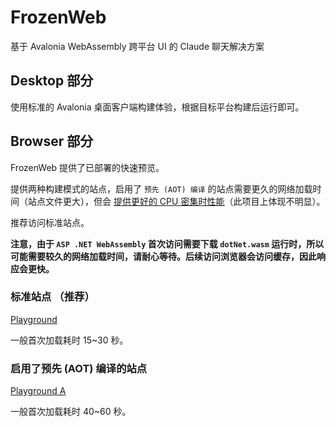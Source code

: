 # FrozenWeb
基于 Avalonia WebAssembly 跨平台 UI 的 Claude 聊天解决方案

## Desktop 部分

使用标准的 Avalonia 桌面客户端构建体验，根据目标平台构建后运行即可。

## Browser 部分

FrozenWeb 提供了已部署的快速预览。

提供两种构建模式的站点，启用了 `预先 (AOT) 编译` 的站点需要更久的网络加载时间（站点文件更大），但会 [提供更好的 CPU 密集时性能](https://learn.microsoft.com/zh-cn/aspnet/core/blazor/host-and-deploy/webassembly?view=aspnetcore-7.0#ahead-of-time-aot-compilation)（此项目上体现不明显）。

推荐访问标准站点。

**注意，由于 `ASP .NET WebAssembly` 首次访问需要下载 `dotNet.wasm` 运行时，所以可能需要较久的网络加载时间，请耐心等待。后续访问浏览器会访问缓存，因此响应会更快。**

### 标准站点 （推荐）
[Playground](https://lab-b.114514.bid/)

一般首次加载耗时 15~30 秒。

### 启用了预先 (AOT) 编译的站点
[Playground A](https://lab.114514.bid/)

一般首次加载耗时 40~60 秒。
